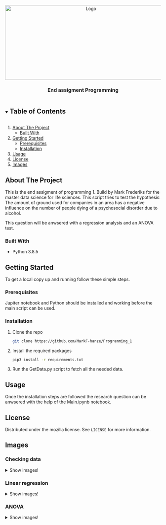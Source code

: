 <!-- PROJECT LOGO -->
<br />
<p align="center">
  <img src="Images/Logo.png" alt="Logo" width="540" height="240">

  <h3 align="center">End assigment Programming</h3>


<!-- TABLE OF CONTENTS -->
<details open="open">
  <summary><h2 style="display: inline-block">Table of Contents</h2></summary>
  <ol>
    <li>
      <a href="#about-the-project">About The Project</a>
      <ul>
        <li><a href="#built-with">Built With</a></li>
      </ul>
    </li>
    <li>
      <a href="#getting-started">Getting Started</a>
      <ul>	
        <li><a href="#prerequisites">Prerequisites</a></li>
        <li><a href="#installation">Installation</a></li>
      </ul>
    </li>
    <li><a href="#usage">Usage</a></li>
    <li><a href="#license">License</a></li>
    <li><a href="#images">Images</a></li>
  </ol>
</details>



<!-- ABOUT THE PROJECT -->
## About The Project
This is the end assigment of programming 1. Build by Mark Frederiks for the master data science for life
sciences. This script tries to test the hypothesis: The amount of ground used for companies in an area has a 
negative influence on the number of people dying of a psychosocial disorder due to alcohol.

This question will be anwsered with a regression analysis and an ANOVA test. 


### Built With

* Python 3.8.5



<!-- GETTING STARTED -->
## Getting Started

To get a local copy up and running follow these simple steps.

### Prerequisites
Jupiter notebook and Python should be installed and working before the main script can be used. 

### Installation

1. Clone the repo
   ```sh
   git clone https://github.com/MarkF-hanze/Programming_1
   ```
2. Install the required packages
   ```sh
   pip3 install -r requirements.txt
   ```
3. Run the GetData.py script to fetch all the needed data.


<!-- USAGE EXAMPLES -->
## Usage

Once the installation steps are followed the research question can be anwsered with the help of the Main.ipynb notebook. 



<!-- LICENSE -->
## License

Distributed under the mozilla license. See `LICENSE` for more information.

<!-- IMAGES -->
## Images
 ### Checking data
 <details>
   <summary>Show images!</summary>

   <img src="Images/Heatmap.PNG" alt="Heatmap">
   <img src="Images/Interactive_Geoplot_0.PNG" alt="Interactive geoplot">
   <img src="Images/Interactive_Geoplot_1PNG.PNG" alt="Interactive geoplot">
   <img src="Images/Interactive_Geoplot_2.PNG" alt="Interactive geoplot">
   <img src="Images/Static_Geoplot.PNG" alt="Static geoplot">
 </details>
 
 ### Linear regression
  <details>
   <summary>Show images!</summary>
  
   <img src="Images/Linear_regression_model.PNG" alt="Linear model">
   <img src="Images/Linear_regression_Assumption1.PNG" alt="Linear assumption 1">
   <img src="Images/Linear_regression_Assumption2_1.PNG" alt="Linear assumption 2">
   <img src="Images/Linear_regression_Assumption2_2.PNG" alt="Linear assumption 2">
   <img src="Images/Linear_regression_Assumption2_3.PNG" alt="Linear assumption 2">
   <img src="Images/Linear_regression_Assumption4.PNG" alt="Linear assumption 4">
   <img src="Images/Linear_regression_Assumption5.PNG" alt="Linear assumption 5">
  </details>
  
 ### ANOVA
  <details>
   <summary>Show images!</summary>
  
   <img src="Images/ANOVA_hist_1.PNG" alt="Histogram ANOVA">
   <img src="Images/ANOVA_hist_2.PNG" alt="Histogram ANOVA">
   <img src="Images/ANOVA_Assumption1_1.PNG" alt="ANOVA assumption 1">
   <img src="Images/ANOVA_Assumption1_2.PNG" alt="ANOVA assumption 1">
   <img src="Images/ANOVA_Assumption1_3.PNG" alt="ANOVA assumption 1">
   <img src="Images/ANOVA_Assumption2.PNG" alt="ANOVA assumption 2">
  </details>



